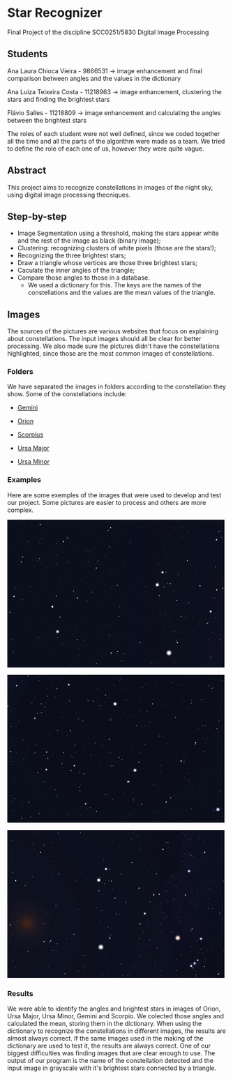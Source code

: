 # Star Recognizer
Final Project of the discipline SCC0251/5830 Digital Image Processing

## Students
Ana Laura Chioca Vieira - 9866531 -> image enhancement and final comparison between angles and the values in the dictionary

Ana Luiza Teixeira Costa - 11218963 -> image enhancement, clustering the stars and finding the brightest stars

Flávio Salles - 11218809 -> image enhancement and calculating the angles between the brightest stars

The roles of each student were not well defined, since we coded together all the time and all the parts of the algorithm were made as a team. We tried to define the role of each one of us, however they were quite vague.

## Abstract
This project aims to recognize constellations in images of the night sky, using digital image processing thecniques.

## Step-by-step

 - Image Segmentation using a threshold, making the stars appear white and the rest of the image as black (binary image);
 - Clustering: recognizing clusters of white pixels (those are the stars!);
 - Recognizing the three brightest stars;
 - Draw a triangle whose vertices are those three brightest stars;
 - Caculate the inner angles of the triangle;
 - Compare those angles to those in a database. 
    - We used a dictionary for this. The keys are the names of the constellations and the values are the mean values of the triangle.


## Images
The sources of the pictures are various websites that focus on explaining about constellations. The input images should all be clear for better processing. We also made sure the pictures didn't have the constellations highlighted, since those are the most common images of constellations. 

### Folders
We have separated the images in folders according to the constellation they show. Some of the constellations include:


- [Gemini](Images/Gemini) 

- [Orion](Images/Orion)

- [Scorpius](Images/Scorpius) 

- [Ursa Major](Images/UrsaMajor)

- [Ursa Minor](Images/UrsaMinor)


### Examples
Here are some exemples of the images that were used to develop and test our project. Some pictures are easier to process and others are more complex.

![Cancer](Images/Cancer/con_CNC_001.png)



![Ursa Minor](Images/UrsaMinor/con_UMI_001.png)



![Gemini](Images/Gemini/con_GEM_001.png)



### Results
We were able to identify the angles and brightest stars in images of Orion, Ursa Major, Ursa Minor, Gemini and Scorpio. We colected those angles and calculated the mean, storing them in the dictionary. When using the dictionary to recognize the constellations in different images, the results are almost always correct. If the same images used in the making of the dictionary are used to test it, the results are always correct. One of our biggest difficulties was finding images that are clear enough to use. The output of our program is the name of the constellation detected and the input image in grayscale with it's brightest stars connected by a triangle.




